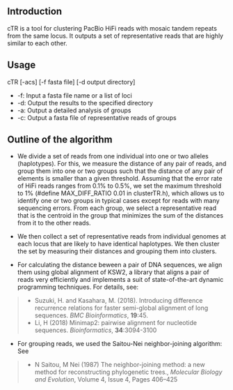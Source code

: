 ## Introduction

cTR is a tool for clustering PacBio HiFi reads with mosaic tandem repeats from the same locus. It outputs a set of representative reads that are highly similar to each other. 

## Usage

cTR [-acs] [-f fasta file] [-d output directory] <fasta file name>
  
* -f: Input a fasta file name or a list of loci
* -d: Output the results to the specified directory 
* -a: Output a detailed analysis of groups
* -c: Output a fasta file of representative reads of groups

## Outline of the algorithm  
* We divide a set of reads from one individual into one or two alleles (haplotypes). For this, we measure the distance of any pair of reads, and group them into one or two groups such that the distance of any pair of elements is smaller than a given threshold. Assuming that the error rate of HiFi reads ranges from 0.1% to 0.5%, we set the maximum threshold to 1% (#define MAX_DIFF_RATIO  0.01 in clusterTR.h), which allows us to identify one or two groups in typical cases except for reads with many sequencing errors. From each group, we select a representative read that is the centroid in the group that minimizes the sum of the distances from it to the other reads. 

* We then collect a set of representative reads from individual genomes at each locus that are likely to have identical haplotypes. We then cluster the set by measuring their distances and grouping them into clusters.
  
* For calculating the distance beween a pair of DNA sequences, we align them using global alignment of KSW2, a library that aligns a pair of reads very efficiently and implements a suit of state-of-the-art dynamic programming techniques. For details, see:

> * Suzuki, H. and Kasahara, M. (2018). Introducing difference recurrence relations for faster semi-global alignment of long sequences. *BMC Bioinformatics*, **19**:45.
> * Li, H (2018) Minimap2: pairwise alignment for nucleotide sequences. *Bioinformatics*, **34**:3094-3100

* For grouping reads, we used the Saitou-Nei neighbor-joining algorithm: See 
> * N Saitou, M Nei (1987) The neighbor-joining method: a new method for reconstructing phylogenetic trees., *Molecular Biology and Evolution*, Volume 4, Issue 4, Pages 406–425
